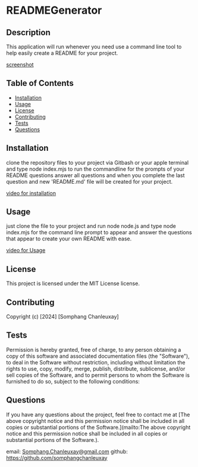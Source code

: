 
# READMEGenerator

## Description
This application will run whenever you need use a command line tool to help easily create a README for your project.

[screenshot](/README-generator/assets/images/Screenshot%202024-01-10%20152529.png)

## Table of Contents
- [Installation](#installation)
- [Usage](#usage)
- [License](#license)
- [Contributing](#contributing)
- [Tests](#tests)
- [Questions](#questions)

## Installation

clone the repository files to your project via Gitbash or your apple terminal and type node index.mjs to run the commandline for the prompts of your README questions answer all questions and when you complete the last question and new 'README.md' file will be created for your project. 

[video for installation](/README-generator/assets/videos/Installation.webm) 

## Usage
just clone the file to your project and run node node.js and type node index.mjs for the command line prompt to appear and answer the questions that appear to create your own README with ease.

[video for Usage](/README-generator/assets/videos/Usage.webm)

## License
This project is licensed under the MIT License license.

## Contributing
Copyright (c) [2024] [Somphang Chanleuxay]

## Tests
Permission is hereby granted, free of charge, to any person obtaining a copy of this software and associated documentation files (the "Software"), to deal in the Software without restriction, including without limitation the rights to use, copy, modify, merge, publish, distribute, sublicense, and/or sell copies of the Software, and to permit persons to whom the Software is furnished to do so, subject to the following conditions:

## Questions
If you have any questions about the project, feel free to contact me at [The above copyright notice and this permission notice shall be included in all copies or substantial portions of the Software.](mailto:The above copyright notice and this permission notice shall be included in all copies or substantial portions of the Software.).

email: Somphang.Chanleuxay@gmail.com
github: https://github.com/somphangchanleuxay
